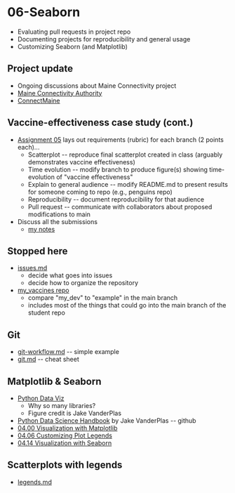 
# 06-Seaborn

* Evaluating pull requests in project repo
* Documenting projects for reproducibility and general usage
* Customizing Seaborn (and Matplotlib)

## Project update

* Ongoing discussions about Maine Connectivity project
* [Maine Connectivity Authority](https://www.maineconnectivity.org/)
* [ConnectMaine](https://www.maine.gov/connectme/about/staff)

## Vaccine-effectiveness case study (cont.)

* [Assignment 05](./assignment05.md) lays out requirements (rubric) for each branch (2 points each)...
  * Scatterplot -- reproduce final scatterplot created in class (arguably demonstrates vaccine effectiveness)
  * Time evolution -- modify branch to produce figure(s) showing time-evolution of "vaccine effectiveness"
  * Explain to general audience -- modify README.md to present results for someone coming to repo (e.g., penguins repo)
  * Reproducibility -- document reproducibility for that audience
  * Pull request -- communicate with collaborators about proposed modifications to main
* Discuss all the submissions
  * [my notes](../grades/README.md)

## Stopped here

* [issues.md](./issues.md)
  * decide what goes into issues
  * decide how to organize the repository
* [my_vaccines repo](https://github.com/pbogden/my_vaccines/tree/my_dev/example)
  * compare "my_dev" to "example" in the main branch
  * includes most of the things that could go into the main branch of the student repo

## Git

* [git-workflow.md](./git-workflow.md) -- simple example
* [git.md](./git.md) -- cheat sheet

## Matplotlib & Seaborn

* [Python Data Viz](https://www.anaconda.com/blog/python-data-visualization-2018-why-so-many-libraries)
  * Why so many libraries?
  * Figure credit is Jake VanderPlas
* [Python Data Science Handbook](https://github.com/jakevdp/PythonDataScienceHandbook/blob/8a34a4f653bdbdc01415a94dc20d4e9b97438965/notebooks/Index.ipynb) by Jake VanderPlas -- github
* [04.00 Visualization with Matplotlib](https://github.com/jakevdp/PythonDataScienceHandbook/blob/8a34a4f653bdbdc01415a94dc20d4e9b97438965/notebooks/04.00-Introduction-To-Matplotlib.ipynb)
* [04.06 Customizing Plot Legends](https://github.com/jakevdp/PythonDataScienceHandbook/blob/8a34a4f653bdbdc01415a94dc20d4e9b97438965/notebooks/04.06-Customizing-Legends.ipynb)
* [04.14 Visualization with Seaborn](https://github.com/jakevdp/PythonDataScienceHandbook/blob/master/notebooks/04.14-Visualization-With-Seaborn.ipynb)

## Scatterplots with legends

* [legends.md](./legends.md)

